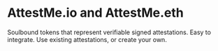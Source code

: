 # AttestMe.io and AttestMe.eth
Soulbound tokens that represent verifiable signed attestations.
Easy to integrate. Use existing attestations, or create your own.

